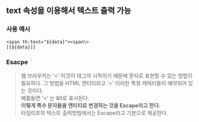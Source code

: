## text 속성을 이용해서 텍스트 출력 가능


### 사용 예시
```
<span th:text="${data}"><span\>
[[${data}]]
```

### Esacpe
> 웹 브라우저는 '<' 이것이 태그의 시작이기 때문에 문자로 표현할 수 있는 방법이 필요하다. 그 방법을 HTML 엔티티라고 '<' 이러한 특정 캐릭터들이 예약되어 있는 것이다. 
> <br>예를들면 '<' 는 &lt로 표시된다.
> <br>**이렇게 특수 문자들을 엔티티로 변경하는 것을 Escape라고 한다.**
> <br> 타임리프의 텍스트 출력방법에서는 Escape라고 기본으로 제공한다.
